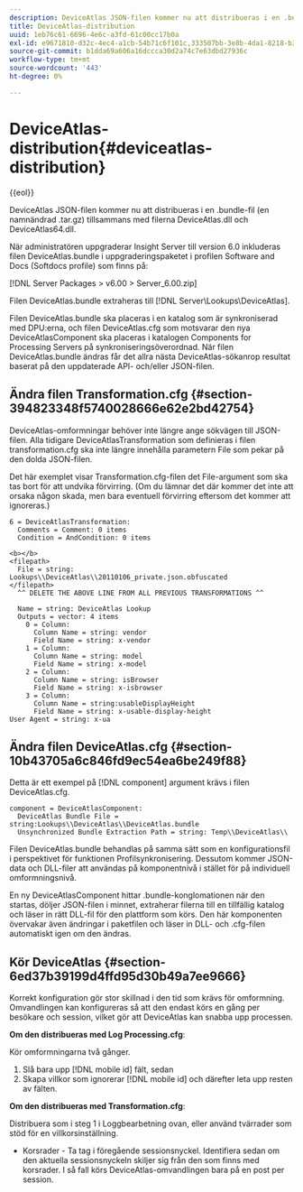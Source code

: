 ```yaml
---
description: DeviceAtlas JSON-filen kommer nu att distribueras i en .bundle-fil (en namnändrad .tar.gz) tillsammans med filerna DeviceAtlas.dll och DeviceAtlas64.dll.
title: DeviceAtlas-distribution
uuid: 1eb76c61-6696-4e6c-a3fd-61c00cc17b0a
exl-id: e9671810-d32c-4ec4-a1cb-54b71c6f101c,333507bb-3e8b-4da1-8218-b35fcf8d5f80,aa811c7b-ef80-4f23-b395-0cbb7d2677a9
source-git-commit: b1dda69a606a16dccca30d2a74c7e63dbd27936c
workflow-type: tm+mt
source-wordcount: '443'
ht-degree: 0%

---
```


# DeviceAtlas-distribution{#deviceatlas-distribution}

{{eol}}

DeviceAtlas JSON-filen kommer nu att distribueras i en .bundle-fil (en namnändrad .tar.gz) tillsammans med filerna DeviceAtlas.dll och DeviceAtlas64.dll.

När administratören uppgraderar Insight Server till version 6.0 inkluderas filen DeviceAtlas.bundle i uppgraderingspaketet i profilen Software and Docs (Softdocs profile) som finns på:

[!DNL Server Packages > v6.00 > Server_6.00.zip]

Filen DeviceAtlas.bundle extraheras till [!DNL Server\Lookups\DeviceAtlas].

Filen DeviceAtlas.bundle ska placeras i en katalog som är synkroniserad med DPU:erna, och filen DeviceAtlas.cfg som motsvarar den nya DeviceAtlasComponent ska placeras i katalogen Components for Processing Servers på synkroniseringsöverordnad. När filen DeviceAtlas.bundle ändras får det allra nästa DeviceAtlas-sökanrop resultat baserat på den uppdaterade API- och/eller JSON-filen.

## Ändra filen Transformation.cfg {#section-394823348f5740028666e62e2bd42754}

DeviceAtlas-omformningar behöver inte längre ange sökvägen till JSON-filen. Alla tidigare DeviceAtlasTransformation som definieras i filen transformation.cfg ska inte längre innehålla parametern File som pekar på den dolda JSON-filen.

Det här exemplet visar Transformation.cfg-filen det File-argument som ska tas bort för att undvika förvirring. (Om du lämnar det där kommer det inte att orsaka någon skada, men bara eventuell förvirring eftersom det kommer att ignoreras.)

```
6 = DeviceAtlasTransformation:  
  Comments = Comment: 0 items  
  Condition = AndCondition: 0 items

<b></b> 
<filepath>
  File = string: Lookups\\DeviceAtlas\\20110106_private.json.obfuscated 
</filepath> 
  ^^ DELETE THE ABOVE LINE FROM ALL PREVIOUS TRANSFORMATIONS ^^  
 
  Name = string: DeviceAtlas Lookup  
  Outputs = vector: 4 items  
    0 = Column:  
      Column Name = string: vendor  
      Field Name = string: x-vendor  
    1 = Column:  
      Column Name = string: model  
      Field Name = string: x-model  
    2 = Column:  
      Column Name = string: isBrowser  
      Field Name = string: x-isbrowser  
    3 = Column:  
      Column Name = string:usableDisplayHeight  
      Field Name = string: x-usable-display-height 
User Agent = string: x-ua  
```

## Ändra filen DeviceAtlas.cfg {#section-10b43705a6c846fd9ec54ea6be249f88}

Detta är ett exempel på [!DNL component] argument krävs i filen DeviceAtlas.cfg.

```
component = DeviceAtlasComponent: 
  DeviceAtlas Bundle File = string:Lookups\\DeviceAtlas\\DeviceAtlas.bundle 
  Unsynchronized Bundle Extraction Path = string: Temp\\DeviceAtlas\\
```

Filen DeviceAtlas.bundle behandlas på samma sätt som en konfigurationsfil i perspektivet för funktionen Profilsynkronisering. Dessutom kommer JSON-data och DLL-filer att användas på komponentnivå i stället för på individuell omformningsnivå.

En ny DeviceAtlasComponent hittar .bundle-konglomationen när den startas, döljer JSON-filen i minnet, extraherar filerna till en tillfällig katalog och läser in rätt DLL-fil för den plattform som körs. Den här komponenten övervakar även ändringar i paketfilen och läser in DLL- och .cfg-filen automatiskt igen om den ändras.

## Kör DeviceAtlas {#section-6ed37b39199d4ffd95d30b49a7ee9666}

Korrekt konfiguration gör stor skillnad i den tid som krävs för omformning. Omvandlingen kan konfigureras så att den endast körs en gång per besökare och session, vilket gör att DeviceAtlas kan snabba upp processen.

**Om den distribueras med Log Processing.cfg**:

Kör omformningarna två gånger.

1. Slå bara upp [!DNL mobile id] fält, sedan
1. Skapa villkor som ignorerar [!DNL mobile id] och därefter leta upp resten av fälten.

**Om den distribueras med Transformation.cfg**:

Distribuera som i steg 1 i Loggbearbetning ovan, eller använd tvärrader som stöd för en villkorsinställning.

* Korsrader - Ta tag i föregående sessionsnyckel. Identifiera sedan om den aktuella sessionsnyckeln skiljer sig från den som finns med korsrader. I så fall körs DeviceAtlas-omvandlingen bara på en post per session.
